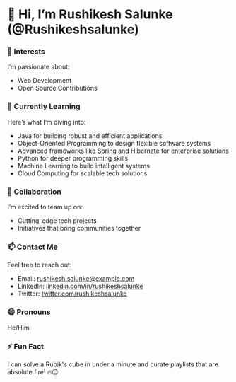 # 👋 Hi, I’m Rushikesh Salunke (@Rushikeshsalunke)

### 👀 Interests
I’m passionate about:
- Web Development   
- Open Source Contributions  

### 🌱 Currently Learning  
Here’s what I’m diving into:  
- Java for building robust and efficient applications  
- Object-Oriented Programming to design flexible software systems  
- Advanced frameworks like Spring and Hibernate for enterprise solutions  
- Python for deeper programming skills  
- Machine Learning to build intelligent systems  
- Cloud Computing for scalable tech solutions  

### 💞️ Collaboration  
I’m excited to team up on:  
- Cutting-edge tech projects  
- Initiatives that bring communities together  

### 📫 Contact Me  
Feel free to reach out:  
- Email: [rushikesh.salunke@example.com](mailto:rushikesh.salunke@example.com)  
- LinkedIn: [linkedin.com/in/rushikeshsalunke]((https://www.linkedin.com/in/rushikesh-salunke-096b81175/))  
- Twitter: [twitter.com/rushikeshsalunke](https://twitter.com/rushikeshsalunke)  

### 😄 Pronouns  
He/Him  

### ⚡ Fun Fact  
I can solve a Rubik's cube in under a minute and curate playlists that are absolute fire! 🔥😊
